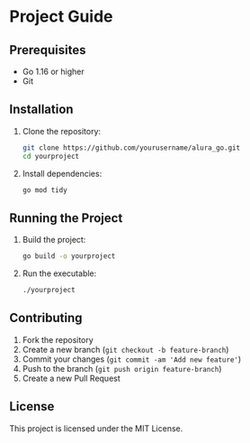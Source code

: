 # Project Guide

## Prerequisites

- Go 1.16 or higher
- Git

## Installation

1. Clone the repository:
    ```sh
    git clone https://github.com/yourusername/alura_go.git
    cd yourproject
    ```

2. Install dependencies:
    ```sh
    go mod tidy
    ```

## Running the Project

1. Build the project:
    ```sh
    go build -o yourproject
    ```

2. Run the executable:
    ```sh
    ./yourproject
    ```
## Contributing

1. Fork the repository
2. Create a new branch (`git checkout -b feature-branch`)
3. Commit your changes (`git commit -am 'Add new feature'`)
4. Push to the branch (`git push origin feature-branch`)
5. Create a new Pull Request

## License

This project is licensed under the MIT License.